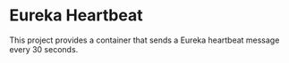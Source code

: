 # Eureka Heartbeat

This project provides a container that sends a Eureka heartbeat message every 30 seconds.
